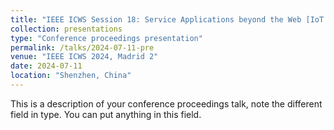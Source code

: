 ```yaml
---
title: "IEEE ICWS Session 18: Service Applications beyond the Web [IoT Services]: Multi-Vision Services Acceleration Framework for IoT Devices"
collection: presentations
type: "Conference proceedings presentation"
permalink: /talks/2024-07-11-pre
venue: "IEEE ICWS 2024, Madrid 2"
date: 2024-07-11
location: "Shenzhen, China"
---
```


This is a description of your conference proceedings talk, note the different field in type. You can put anything in this field.
